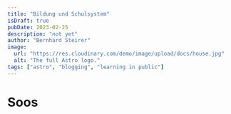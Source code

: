 ```yaml
---
title: "Bildung und Schulsystem"
isDraft: true
pubDate: 2023-02-25
description: "not yet"
author: "Bernhard Steirer"
image:
  url: "https://res.cloudinary.com/demo/image/upload/docs/house.jpg"
  alt: "The full Astro logo."
tags: ["astro", "blogging", "learning in public"]
---
```


# Soos
